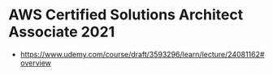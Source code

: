 # AWS Certified Solutions Architect Associate 2021

- https://www.udemy.com/course/draft/3593296/learn/lecture/24081162#overview
